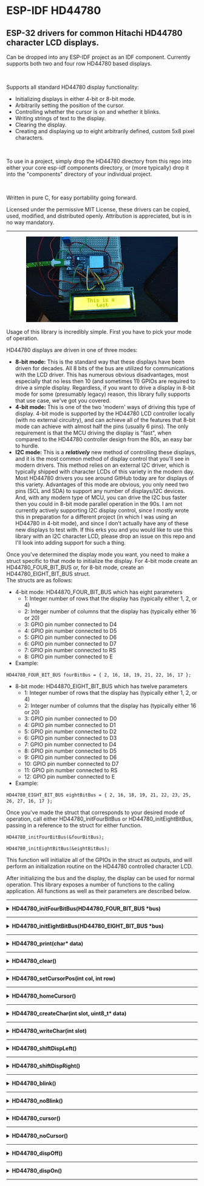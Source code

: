 # ESP-IDF HD44780

<H2>ESP-32 drivers for common Hitachi HD44780 character LCD displays.</H2>
Can be dropped into any ESP-IDF project as an IDF component.  Currently supports both two and four row HD44780 based displays.

&nbsp; 

Supports all standard HD44780 display functionality:
 - Initializing displays in either 4-bit or 8-bit mode.
 - Arbitrarily setting the position of the cursor.
 - Controlling whether the cursor is on and whether it blinks.
 - Writing strings of text to the display.
 - Clearing the display.
 - Creating and displaying up to eight arbitrarily defined, custom 5x8 pixel characters.

&nbsp; 

To use in a project, simply drop the HD44780 directory from this repo into either your core esp-idf components
directory, or (more typically) drop it into the "components" directory of your individual project.

&nbsp; 

Written in pure C, for easy portability going forward.

Licensed under the permissive MIT License, these drivers can be copied, used, modified, and distributed openly.
Attribution is appreciated, but is in no way mandatory.

---

<p align="center">
    <img src="./resources/lcd_test.gif" alt="Test Display Example"/>
</p>

Usage of this library is incredibly simple.  First you have to pick your mode of operation.

HD44780 displays are driven in one of three modes:
 - **8-bit mode:** This is the standard way that these displays have been driven for decades.  All 8 bits of the
   bus are utilized for communications with the LCD driver.  This has numerous obvious disadvantages, most
   especially that no less then 10 (and sometimes 11) GPIOs are required to drive a simple display.  Regardless,
   if you want to drive a display in 8-bit mode for some (presumably legacy) reason, this library fully 
   supports that use case, we've got you covered.
 - **4-bit mode:** This is one of the two 'modern' ways of driving this type of display.  4-bit mode is supported
   by the HD44780 LCD controller locally (with no external circuitry), and can achieve all of the features that 
   8-bit mode can achieve with almost half the pins (usually 6 pins).  The only requirement is that the MCU 
   driving the display is "fast", when compared to the HD44780 controller design from the 80s, an easy
   bar to hurdle.
 - **I2C mode:** This is a ***relatively*** new method of controlling these displays, and it is the most common method
   of display control that you'll see in modern drivers.  This method relies on an external I2C driver, which is
   typically shipped  with character LCDs of this variety in the modern day.  Most HD44780 drivers you see around
   GitHub today are for displays of this variety.  Advantages of this mode are obvious, you only need two pins 
   (SCL and SDA) to support any number of displays/I2C devices.  And, with any modern type of MCU, you can drive
   the I2C bus faster then you could in 8-bit mode parallel operation in the 90s.  I am not currently actively 
   supporting I2C display control, since I mostly wrote this in preparation for a different project (in which I was 
   using an HD44780 in 4-bit mode), and since I don't actually have any of these new displays to test with.  If this 
   erks you and you would like to use this library with an I2C character LCD, please drop an issue on this repo and 
   I'll look into adding support for such a thing.

Once you've determined the display mode you want, you need to make a struct specific to that mode to initialize the 
display.  For 4-bit mode create an HD44780_FOUR_BIT_BUS or, for 8-bit mode, create an HD44780_EIGHT_BIT_BUS struct.  
The structs are as follows:
* 4-bit mode: HD44870_FOUR_BIT_BUS which has eight parameters
  * 1: Integer number of rows that the display has (typically either 1, 2, or 4)
  * 2: Integer number of columns that the display has (typically either 16 or 20)
  * 3: GPIO pin number connected to D4
  * 4: GPIO pin number connected to D5
  * 5: GPIO pin number connected to D6
  * 6: GPIO pin number connected to D7
  * 7: GPIO pin number connected to RS
  * 8: GPIO pin number connected to E
* Example: 
```
HD44780_FOUR_BIT_BUS fourBitBus = { 2, 16, 18, 19, 21, 22, 16, 17 }; 
```

* 8-bit mode: HD44870_EIGHT_BIT_BUS which has twelve parameters
  * 1: Integer number of rows that the display has (typically either 1, 2, or 4)
  * 2: Integer number of columns that the display has (typically either 16 or 20)
  * 3: GPIO pin number connected to D0
  * 4: GPIO pin number connected to D1
  * 5: GPIO pin number connected to D2
  * 6: GPIO pin number connected to D3
  * 7: GPIO pin number connected to D4
  * 8: GPIO pin number connected to D5
  * 9: GPIO pin number connected to D6
  * 10: GPIO pin number connected to D7
  * 11: GPIO pin number connected to RS
  * 12: GPIO pin number connected to E
* Example: 
```
HD44780_EIGHT_BIT_BUS eightBitBus = { 2, 16, 18, 19, 21, 22, 23, 25, 26, 27, 16, 17 }; 
```

Once you've made the struct that corresponds to your desired mode of operation, call either HD44780_initFourBitBus or
HD44780_initEightBitBus, passing in a reference to the struct for either function.
```
HD44780_initFourBitBus(&fourBitBus);
```
```
HD44780_initEightBitBus(&eightBitBus);
```

This function will initialize all of the GPIOs in the struct as outputs, and will perform an initialization
routine on the HD44780 controlled character LCD.

After initializing the bus and the display, the display can be used for normal operation.  This library exposes
a number of functions to the calling application.  All functions as well as their parameters are described below.

---

<details>
<summary><b>HD44780_initFourBitBus(HD44780_FOUR_BIT_BUS *bus)</b></summary>
<h4>Description</h4>
Initializes all GPIOs in the param four bit bus and initializes the display.
<h4>Parameters</h4>
*bus: pointer to the HD44780_FOUR_BIT_BUS struct defining the bus
</details>

---

<details>
<summary><b>HD44780_initEightBitBus(HD44780_EIGHT_BIT_BUS *bus)</b></summary>
<h4>Description</h4>
Initializes all GPIOs in the param eight bit bus and initializes the display.
<h4>Parameters</h4>
*bus: pointer to the HD44780_EIGHT_BIT_BUS struct defining the bus
</details>

---

<details>
<summary><b>HD44780_print(char* data)</b></summary>
<h4>Description</h4>
Prints the param String to the display
<h4>Parameters</h4>
data: character array to print to the display
</details>

---

<details>
<summary><b>HD44780_clear()</b></summary>
<h4>Description</h4>
Clears the display, replacing all characters with white space
</details>

---

<details>
<summary><b>HD44780_setCursorPos(int col, int row)</b></summary>
<h4>Description</h4>
Sets the cursor position to the location specified by the params
<h4>Parameters</h4>
col: Integer column to set the cursor to (0-15)

row: Integer row to set the cursor to (0-1)
</details>

---

<details>
<summary><b>HD44780_homeCursor()</b></summary>
<h4>Description</h4>
Sets the cursor position to the home position of 0, 0
</details>

---

<details>
<summary><b>HD44780_createChar(int slot, uint8_t* data)</b></summary>
<h4>DescrViption</h4>
Create a custom character in the param slot, from the param byte array
<h4>Parameters</h4>
slot: Integer (0-7) of the slot to store the character in

data: Byte array of the character.  
</details>

---

<details>
<summary><b>HD44780_writeChar(int slot)</b></summary>
<h4>Description</h4>
Write a custom character to the display.
<h4>Parameters</h4>
slot: Integer (0-7) of the slot that the custom character was written to.
</details>

---

<details>
<summary><b>HD44780_shiftDispLeft()</b></summary>
<h4>Description</h4>
Shifts all characters on the display one position to the left.
</details>

---

<details>
<summary><b>HD44780_shiftDispRight()</b></summary>
<h4>Description</h4>
Shifts all characters on the display one position to the right.
</details>

---

<details>
<summary><b>HD44780_blink()</b></summary>
<h4>Description</h4>
Turns on the visual cursor and sets it to blink.
</details>

---

<details>
<summary><b>HD44780_noBlink()</b></summary>
<h4>Description</h4>
Turns on the visual cursor and sets it to not blink (remain solid).

<b>NOTE:</b> This is functionally the same as HD44780_cursor()
</details>

---

<details>
<summary><b>HD44780_cursor()</b></summary>
<h4>Description</h4>
Turns on the visual cursor and sets it to not blink (remain solid).

<b>NOTE:</b> This is functionally the same as HD44780_noBlink()
</details>

---

<details>
<summary><b>HD44780_noCursor()</b></summary>
<h4>Description</h4>
Turns off the visual cursor.

<b>NOTE:</b> This is functionally the same as HD44780_dispOn()
</details>

---

<details>
<summary><b>HD44780_dispOff()</b></summary>
<h4>Description</h4>
Turns the display off.

<b>NOTE:</b> As this library does not control the backlight, it is expected
      that toggling the backlight on/off is handled by the main application.
</details>

---

<details>
<summary><b>HD44780_dispOn()</b></summary>
<h4>Description</h4>
Turns the display on and turns off the visual cursor.

<b>NOTE:</b> This is functionally the same as HD44780_noCursor()
</details>

---
